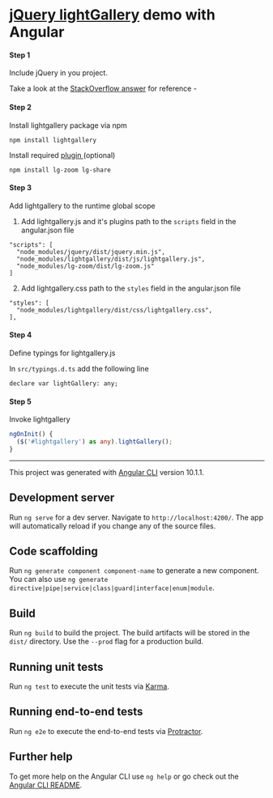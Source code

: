 # [jQuery lightGallery](https://github.com/sachinchoolur/lightGallery) demo with Angular


#### Step 1
Include jQuery in you project.

Take a look at the [StackOverflow answer](https://stackoverflow.com/questions/43934727/how-to-use-jquery-plugin-with-angular-4) for reference - 

#### Step 2
Install lightgallery package via npm

`npm install lightgallery`

Install required [plugin ](https://github.com/sachinchoolur/lightGallery#modules) (optional)

`npm install lg-zoom lg-share`


#### Step 3

Add lightgallery to the runtime global scope

 1) Add lightgallery.js and it's plugins path to the `scripts` field in the angular.json file
 
```
"scripts": [
  "node_modules/jquery/dist/jquery.min.js",
  "node_modules/lightgallery/dist/js/lightgallery.js",
  "node_modules/lg-zoom/dist/lg-zoom.js"
]
```

2) Add lightgallery.css path to the `styles` field in the angular.json file
```
"styles": [
  "node_modules/lightgallery/dist/css/lightgallery.css",
],
```

#### Step 4
Define typings for lightgallery.js

In `src/typings.d.ts` add the following line 

`declare var lightGallery: any;` 

#### Step 5

Invoke lightgallery

``` ts
ngOnInit() {
  ($('#lightgallery') as any).lightGallery();
}

```

-----------------------------

This project was generated with [Angular CLI](https://github.com/angular/angular-cli) version 10.1.1.

## Development server

Run `ng serve` for a dev server. Navigate to `http://localhost:4200/`. The app will automatically reload if you change any of the source files.

## Code scaffolding

Run `ng generate component component-name` to generate a new component. You can also use `ng generate directive|pipe|service|class|guard|interface|enum|module`.

## Build

Run `ng build` to build the project. The build artifacts will be stored in the `dist/` directory. Use the `--prod` flag for a production build.

## Running unit tests

Run `ng test` to execute the unit tests via [Karma](https://karma-runner.github.io).

## Running end-to-end tests

Run `ng e2e` to execute the end-to-end tests via [Protractor](http://www.protractortest.org/).

## Further help

To get more help on the Angular CLI use `ng help` or go check out the [Angular CLI README](https://github.com/angular/angular-cli/blob/master/README.md).
